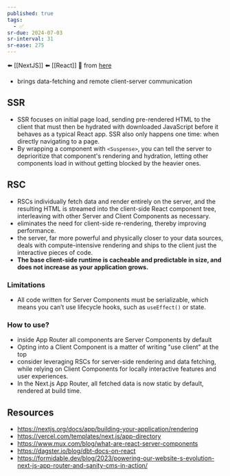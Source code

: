 ```yaml
---
published: true
tags:
  - ✅
sr-due: 2024-07-03
sr-interval: 31
sr-ease: 275
---
```

⬅️ [[NextJS]]
⬅️ [[React]]
🔗 from [here](https://vercel.com/blog/understanding-react-server-components)

- brings data-fetching and remote client-server communication

## SSR
- SSR focuses on initial page load, sending pre-rendered HTML to the client that must then be hydrated with downloaded JavaScript before it behaves as a typical React app. SSR also only happens one time: when directly navigating to a page.
- By wrapping a component with `<Suspense>`, you can tell the server to deprioritize that component's rendering and hydration, letting other components load in without getting blocked by the heavier ones.

## RSC
- RSCs individually fetch data and render entirely on the server, and the resulting HTML is streamed into the client-side React component tree, interleaving with other Server and Client Components as necessary.
- eliminates the need for client-side re-rendering, thereby improving performance.
- the server, far more powerful and physically closer to your data sources, deals with compute-intensive rendering and ships to the client just the interactive pieces of code.
- **The base client-side runtime is cacheable and predictable in size, and does not increase as your application grows.**

### Limitations
- All code written for Server Components must be serializable, which means you can’t use lifecycle hooks, such as `useEffect()` or state.

### How to use?
- inside App Router all components are Server Components by default
- Opting into a Client Component is a matter of writing "use client" at the top
- consider leveraging RSCs for server-side rendering and data fetching, while relying on Client Components for locally interactive features and user experiences.
- In the Next.js App Router, all fetched data is now static by default, rendered at build time.

## Resources
- https://nextjs.org/docs/app/building-your-application/rendering
- https://vercel.com/templates/next.js/app-directory
- https://www.mux.com/blog/what-are-react-server-components
- https://dagster.io/blog/dbt-docs-on-react
- https://formidable.dev/blog/2023/powering-our-website-s-evolution-next-js-app-router-and-sanity-cms-in-action/